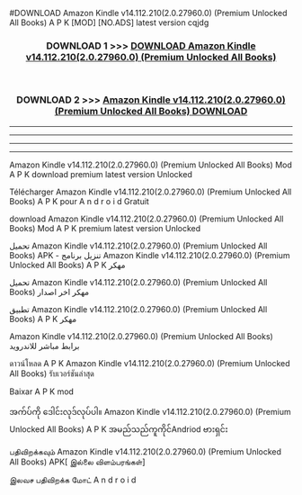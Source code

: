 #DOWNLOAD Amazon Kindle v14.112.210(2.0.27960.0)  (Premium Unlocked All Books) A P K [MOD] [NO.ADS] latest version cqjdg



<div align="center">

<h3>DOWNLOAD 1 >>> <a href="https://teeasianyam.web.app?sq=Amazon Kindle v14.112.210(2.0.27960.0)  (Premium Unlocked All Books)">DOWNLOAD Amazon Kindle v14.112.210(2.0.27960.0)  (Premium Unlocked All Books) </a></h3><br>

<h3>DOWNLOAD 2 >>> <a href="https://teeasianyam.web.app?sq=Amazon Kindle v14.112.210(2.0.27960.0)  (Premium Unlocked All Books) ">Amazon Kindle v14.112.210(2.0.27960.0)  (Premium Unlocked All Books)  DOWNLOAD </a></h3>

</div>


----------------------------------------------------------

----------------------------------------------------------

----------------------------------------------------------

----------------------------------------------------------


Amazon Kindle v14.112.210(2.0.27960.0)  (Premium Unlocked All Books)  Mod A P K download premium latest version Unlocked

Télécharger Amazon Kindle v14.112.210(2.0.27960.0)  (Premium Unlocked All Books)  A P K pour A n d r o i d Gratuit

download Amazon Kindle v14.112.210(2.0.27960.0)  (Premium Unlocked All Books)  Mod A P K premium latest version Unlocked

تحميل Amazon Kindle v14.112.210(2.0.27960.0)  (Premium Unlocked All Books)  APK - تنزيل برنامج Amazon Kindle v14.112.210(2.0.27960.0)  (Premium Unlocked All Books)  A P K مهكر

تحميل Amazon Kindle v14.112.210(2.0.27960.0)  (Premium Unlocked All Books)  مهكر اخر اصدار

تطبيق Amazon Kindle v14.112.210(2.0.27960.0)  (Premium Unlocked All Books)  A P K مهكر

Amazon Kindle v14.112.210(2.0.27960.0)  (Premium Unlocked All Books)  برابط مباشر للاندرويد

ดาวน์โหลด A P K Amazon Kindle v14.112.210(2.0.27960.0)  (Premium Unlocked All Books)  รับเวอร์ชันล่าสุด

Baixar A P K mod

အက်ပ်ကို ဒေါင်းလုဒ်လုပ်ပါ။ Amazon Kindle v14.112.210(2.0.27960.0)  (Premium Unlocked All Books)  A P K အမည်သည်ကူကိုင်Andriod ဗားရှင်း

பதிவிறக்கவும் Amazon Kindle v14.112.210(2.0.27960.0)  (Premium Unlocked All Books)  APK[ இல்லை விளம்பரங்கள்] 
 
இலவச பதிவிறக்க மோட் A n d r o i d



